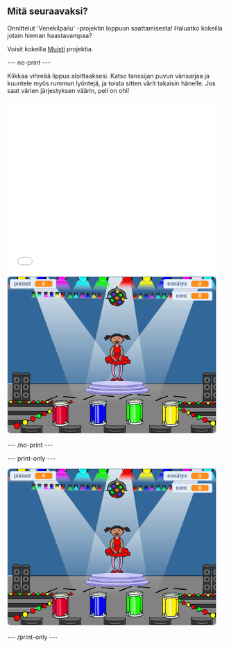 ## Mitä seuraavaksi?

Onnittelut 'Venekilpailu' -projektin loppuun saattamisesta! Haluatko kokeilla jotain hieman haastavampaa?

Voisit kokeilla [Muisti](https://projects.raspberrypi.org/en/projects/memory?utm_source=pathway&utm_medium=whatnext&utm_campaign=projects) projektia.

\--- no-print \---

Klikkaa vihreää lippua aloittaaksesi. Katso tanssijan puvun värisarjaa ja kuuntele myös rummun lyöntejä, ja toista sitten värit takaisin hänelle. Jos saat värien järjestyksen väärin, peli on ohi!

<div class="scratch-preview">
  <iframe allowtransparency="true" width="485" height="402" src="//scratch.mit.edu/projects/embed/284452634/?autostart=false" frameborder="0" allowfullscreen scrolling="no" mark="crwd-mark"></iframe> <img src="images/memory-screenshot.png" />
</div>

\--- /no-print \---

\--- print-only \---

![kuvakaappaus valmis pelistä](images/memory-screenshot.png)

\--- /print-only \---